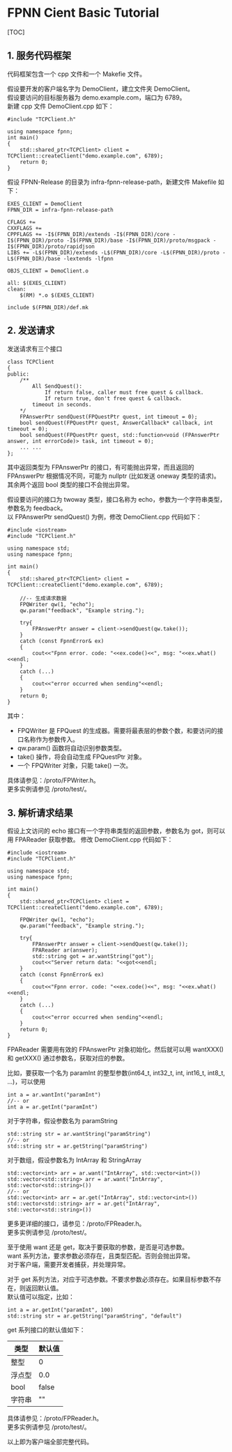 # FPNN Cient Basic Tutorial

[TOC]

## 1. 服务代码框架

代码框架包含一个 cpp 文件和一个 Makefie 文件。

假设要开发的客户端名字为 DemoClient，建立文件夹 DemoClient。  
假设要访问的目标服务器为 demo.example.com，端口为 6789。  
新建 cpp 文件 DemoClient.cpp 如下：

	#include "TCPClient.h"
	 
	using namespace fpnn;
	int main()
	{
	    std::shared_ptr<TCPClient> client = TCPClient::createClient("demo.example.com", 6789);
	    return 0;
	}

假设 FPNN-Release 的目录为 infra-fpnn-release-path，新建文件 Makefile 如下：

	EXES_CLIENT = DemoClient
	FPNN_DIR = infra-fpnn-release-path
	 
	CFLAGS +=
	CXXFLAGS +=
	CPPFLAGS += -I$(FPNN_DIR)/extends -I$(FPNN_DIR)/core -I$(FPNN_DIR)/proto -I$(FPNN_DIR)/base -I$(FPNN_DIR)/proto/msgpack -I$(FPNN_DIR)/proto/rapidjson
	LIBS += -L$(FPNN_DIR)/extends -L$(FPNN_DIR)/core -L$(FPNN_DIR)/proto -L$(FPNN_DIR)/base -lextends -lfpnn
	 
	OBJS_CLIENT = DemoClient.o
	 
	all: $(EXES_CLIENT)
	clean:
	    $(RM) *.o $(EXES_CLIENT)
	 
	include $(FPNN_DIR)/def.mk



## 2. 发送请求

发送请求有三个接口

	class TCPClient
	{
	public:
	    /**
	        All SendQuest():
	            If return false, caller must free quest & callback.
	            If return true, don't free quest & callback.
	        timeout in seconds.
	    */
	    FPAnswerPtr sendQuest(FPQuestPtr quest, int timeout = 0);
	    bool sendQuest(FPQuestPtr quest, AnswerCallback* callback, int timeout = 0);
	    bool sendQuest(FPQuestPtr quest, std::function<void (FPAnswerPtr answer, int errorCode)> task, int timeout = 0);
	    ... ...
	};

其中返回类型为 FPAnswerPtr 的接口，有可能抛出异常，而且返回的 FPAnswerPtr 根据情况不同，可能为 nullptr (比如发送 oneway 类型的请求)。  
其余两个返回 bool 类型的接口不会抛出异常。

假设要访问的接口为 twoway 类型，接口名称为 echo，参数为一个字符串类型，参数名为 feedback。  
以 FPAnswerPtr sendQuest() 为例，修改 DemoClient.cpp 代码如下：

	#include <iostream>
	#include "TCPClient.h"
	 
	using namespace std;
	using namespace fpnn;
	 
	int main()
	{
	    std::shared_ptr<TCPClient> client = TCPClient::createClient("demo.example.com", 6789);
	     
	    //-- 生成请求数据
	    FPQWriter qw(1, "echo");
	    qw.param("feedback", "Example string.");
	 
	    try{
	        FPAnswerPtr answer = client->sendQuest(qw.take());
	    }
	    catch (const FpnnError& ex)
	    {
	        cout<<"Fpnn error. code: "<<ex.code()<<", msg: "<<ex.what()<<endl;
	    } 
	    catch (...)
	    {
	        cout<<"error occurred when sending"<<endl;
	    }
	    return 0;
	}

其中：

+ FPQWriter 是 FPQuest 的生成器。需要将最表层的参数个数，和要访问的接口名称作为参数传入。
+ qw.param() 函数将自动识别参数类型。
+ take() 操作，将会自动生成 FPQuestPtr 对象。
+ 一个 FPQWriter 对象，只能 take() 一次。

具体请参见：<fpnn-folder>/proto/FPWriter.h。  
更多实例请参见 <fpnn-folder>/proto/test/。



## 3. 解析请求结果

假设上文访问的 echo 接口有一个字符串类型的返回参数，参数名为 got，则可以用 FPAReader 获取参数。
修改 DemoClient.cpp 代码如下：

	#include <iostream>
	#include "TCPClient.h"
	 
	using namespace std;
	using namespace fpnn;
	 
	int main()
	{
	    std::shared_ptr<TCPClient> client = TCPClient::createClient("demo.example.com", 6789);
	     
	    FPQWriter qw(1, "echo");
	    qw.param("feedback", "Example string.");
	 
	    try{
	        FPAnswerPtr answer = client->sendQuest(qw.take());
	        FPAReader ar(answer);
	        std::string got = ar.wantString("got");
	        cout<<"Server return data: "<<got<<endl;
	    }
	    catch (const FpnnError& ex)
	    {
	        cout<<"Fpnn error. code: "<<ex.code()<<", msg: "<<ex.what()<<endl;
	    } 
	    catch (...)
	    {
	        cout<<"error occurred when sending"<<endl;
	    }
	    return 0;
	}

FPAReader 需要用有效的 FPAnswerPtr 对象初始化。然后就可以用 wantXXX() 和 getXXX() 通过参数名，获取对应的参数。

比如，要获取一个名为 paramInt 的整型参数(int64_t, int32_t, int, int16_t, int8_t, ...)，可以使用

	int a = ar.wantInt("paramInt")
	//-- or
	int a = ar.getInt("paramInt")

对于字符串，假设参数名为 paramString

	std::string str = ar.wantString("paramString")
	//-- or
	std::string str = ar.getString("paramString")

对于数组，假设参数名为 IntArray 和 StringArray

	std::vector<int> arr = ar.want("IntArray", std::vector<int>())
	std::vector<std::string> arr = ar.want("IntArray", std::vector<std::string>())
	//-- or
	std::vector<int> arr = ar.get("IntArray", std::vector<int>())
	std::vector<std::string> arr = ar.get("IntArray", std::vector<std::string>())

更多更详细的接口，请参见：<fpnn-folder>/proto/FPReader.h。  
更多实例请参见 <fpnn-folder>/proto/test/。

至于使用 want 还是 get，取决于要获取的参数，是否是可选参数。  
want 系列方法，要求参数必须存在，且类型匹配。否则会抛出异常。  
对于客户端，需要开发者捕获，并处理异常。

对于 get 系列方法，对应于可选参数。不要求参数必须存在。如果目标参数不存在，则返回默认值。  
默认值可以指定，比如：

	int a = ar.getInt("paramInt", 100)
	std::string str = ar.getString("paramString", "default")

get 系列接口的默认值如下：

| 类型 | 默认值 |
|--|--|
| 整型 | 0 |
| 浮点型 | 0.0 |
| bool | false |
| 字符串 | "" |


具体请参见：<fpnn-folder>/proto/FPReader.h。  
更多实例请参见 <fpnn-folder>/proto/test/。

以上即为客户端全部完整代码。





